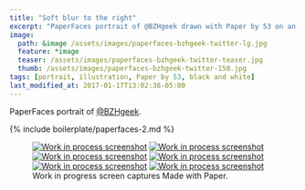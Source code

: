 ```yaml
---
title: "Soft blur to the right"
excerpt: "PaperFaces portrait of @BZHgeek drawn with Paper by 53 on an iPad."
image: 
  path: &image /assets/images/paperfaces-bzhgeek-twitter-lg.jpg 
  feature: *image
  teaser: /assets/images/paperfaces-bzhgeek-twitter-teaser.jpg
  thumb: /assets/images/paperfaces-bzhgeek-twitter-150.jpg
tags: [portrait, illustration, Paper by 53, black and white]
last_modified_at: 2017-01-17T13:02:38-05:00
---
```


PaperFaces portrait of [@BZHgeek](http://twitter.com/BZHgeek).

{% include boilerplate/paperfaces-2.md %}

<figure class="third">
	<a href="{{ site.url }}/assets/images/paperfaces-bzhgeek-process-1-lg.jpg"><img src="{{ site.url }}/assets/images/paperfaces-bzhgeek-process-1-600.jpg" alt="Work in process screenshot"></a>
	<a href="{{ site.url }}/assets/images/paperfaces-bzhgeek-process-2-lg.jpg"><img src="{{ site.url }}/assets/images/paperfaces-bzhgeek-process-2-600.jpg" alt="Work in process screenshot"></a>
	<a href="{{ site.url }}/assets/images/paperfaces-bzhgeek-process-3-lg.jpg"><img src="{{ site.url }}/assets/images/paperfaces-bzhgeek-process-3-600.jpg" alt="Work in process screenshot"></a>
	<a href="{{ site.url }}/assets/images/paperfaces-bzhgeek-process-4-lg.jpg"><img src="{{ site.url }}/assets/images/paperfaces-bzhgeek-process-4-600.jpg" alt="Work in process screenshot"></a>
	<a href="{{ site.url }}/assets/images/paperfaces-bzhgeek-process-5-lg.jpg"><img src="{{ site.url }}/assets/images/paperfaces-bzhgeek-process-5-600.jpg" alt="Work in process screenshot"></a>
	<a href="{{ site.url }}/assets/images/paperfaces-bzhgeek-process-6-lg.jpg"><img src="{{ site.url }}/assets/images/paperfaces-bzhgeek-process-6-600.jpg" alt="Work in process screenshot"></a>
	<figcaption>Work in progress screen captures Made with Paper.</figcaption>
</figure>
